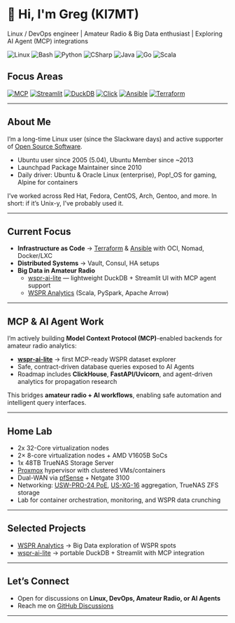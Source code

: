 # 👋 Hi, I'm Greg (KI7MT)

Linux / DevOps engineer | Amateur Radio & Big Data enthusiast | Exploring AI Agent (MCP) integrations

![Linux](https://img.shields.io/badge/Linux-Advanced-teal?style=flat-square)
![Bash](https://img.shields.io/badge/Bash-Advanced-teal?style=flat-square)
![Python](https://img.shields.io/badge/Python-Advanced-teal?style=flat-square)
![CSharp](https://img.shields.io/badge/CSharp-Intermediate-ffea00?style=flat-square)
![Java](https://img.shields.io/badge/Java-Intermediate-ffea00?style=flat-square)
![Go](https://img.shields.io/badge/Go-Learning-orange?style=flat-square)
![Scala](https://img.shields.io/badge/Scala-Learning-orange?style=flat-square)

## Focus Areas

[![MCP](https://img.shields.io/badge/AI--Agent_Ready-MCP-green?style=flat-square)](https://modelcontextprotocol.io/)
[![Streamlit](https://img.shields.io/badge/UI-Streamlit-blue?style=flat-square)](https://streamlit.io/)
[![DuckDB](https://img.shields.io/badge/Database-DuckDB-blue?style=flat-square)](https://duckdb.org/)
[![Click](https://img.shields.io/badge/CLI-Click-005571?style=flat-square)](https://click.palletsprojects.com/)
[![Ansible](https://img.shields.io/badge/IaC-Ansible-black?style=flat-square)](https://www.ansible.com/)
[![Terraform](https://img.shields.io/badge/IaC-Terraform-844FBA?style=flat-square)](https://www.terraform.io/)

---

## About Me
I’m a long-time Linux user (since the Slackware days) and active supporter of [Open Source Software][].
- Ubuntu user since 2005 (5.04), Ubuntu Member since ~2013
- Launchpad Package Maintainer since 2010
- Daily driver: Ubuntu & Oracle Linux (enterprise), Pop!\_OS for gaming, Alpine for containers

I’ve worked across Red Hat, Fedora, CentOS, Arch, Gentoo, and more. In short: if it’s Unix-y, I’ve probably used it.

---

## Current Focus
- **Infrastructure as Code** → [Terraform][] & [Ansible][] with OCI, Nomad, Docker/LXC
- **Distributed Systems** → Vault, Consul, HA setups
- **Big Data in Amateur Radio**
  - [wspr-ai-lite](https://github.com/KI7MT/wspr-ai-lite) — lightweight DuckDB + Streamlit UI with MCP agent support
  - [WSPR Analytics][] (Scala, PySpark, Apache Arrow)

---

## MCP & AI Agent Work
I’m actively building **Model Context Protocol (MCP)**-enabled backends for amateur radio analytics:

- **[wspr-ai-lite](https://github.com/KI7MT/wspr-ai-lite)** → first MCP-ready WSPR dataset explorer
- Safe, contract-driven database queries exposed to AI Agents
- Roadmap includes **ClickHouse**, **FastAPI/Uvicorn**, and agent-driven analytics for propagation research

This bridges **amateur radio + AI workflows**, enabling safe automation and intelligent query interfaces.

---

## Home Lab
- 2x 32-Core virtualization nodes
- 2× 8-core virtualization nodes + AMD V1605B SoCs
- 1x 48TB TrueNAS Storage Server
- [Proxmox][] hypervisor with clustered VMs/containers
- Dual-WAN via [pfSense][] + Netgate 3100
- Networking: [USW-PRO-24 PoE][], [US-XG-16][] aggregation, TrueNAS ZFS storage
- Lab for container orchestration, monitoring, and WSPR data crunching

---

## Selected Projects
- [WSPR Analytics][] → Big Data exploration of WSPR spots
- [wspr-ai-lite](https://github.com/KI7MT/wspr-ai-lite) → portable DuckDB + Streamlit with MCP integration

---

## Let’s Connect
- Open for discussions on **Linux, DevOps, Amateur Radio, or AI Agents**
- Reach me on [GitHub Discussions](https://github.com/KI7MT/wspr-ai-lite/discussions)

---

<!-- Links (kept from your original for consistency) -->
[Open Source Software]: https://opensource.com/resources/what-open-source
[WSPR Analytics]: https://github.com/KI7MT/wspr-analytics
[WSPR]: https://www.physics.princeton.edu/pulsar/k1jt/wspr.html
[WSPRDAEMON]: http://wsprdaemon.org/
[Terraform]: https://www.terraform.io/
[Ansible]: https://www.ansible.com/
[Infastructure as Code]: https://developer.oracle.com/infrastructure-as-code/
[Nomad]: https://www.nomadproject.io/
[Proxmox]: https://www.proxmox.com/en/
[pfSense]: https://www.pfsense.org/
[US-XG-16]: https://store.ui.com/collections/unifi-network-switching/products/unifi-switch-16-xg
[USW-PRO-24 PoE]: https://store.ui.com/collections/unifi-network-switching/products/usw-pro-24-poe
[TrueNAS Core]: https://www.truenas.com/truenas-core/
[WSJTX UDP REST API]: https://github.com/KI7MT/wsjtx-logapi-go
